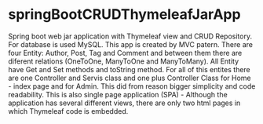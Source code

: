 # springBootCRUDThymeleafJarApp
Spring boot web jar application with Thymeleaf view and CRUD Repository. For database is used MySQL. This app is created by MVC patern. There are four Entity: Author, Post, Tag and Comment and between them there are diferent relations (OneToOne, ManyToOne and ManyToMany). All Entity have Get and Set methods and toString method. For all of this entites there are one Controller and Servis class and one plus Controller Class for Home - index page and for Admin. This did from reason bigger simplicity and code readability. 
This is also single page application (SPA) - Although the application has several different views, there are only two html pages in which Thymeleaf code is embedded.
